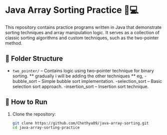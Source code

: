 # Java Array Sorting Practice 🧠💻

This repository contains practice programs written in Java that demonstrate sorting techniques and array manipulation logic. 
It serves as a collection of classic sorting algorithms and custom techniques, such as the two-pointer method.

## 📂 Folder Structure

- `two_pointer/` – Contains logic using two-pointer technique for binary sorting.
 ** gradually i will be adding the other techniques **
  eg,
  -bubble_sort – Simple bubble sort implementation.
  -selection_sort – Basic selection sort approach.
  -insertion_sort – Insertion sort technique.


## 🧪 How to Run

1. Clone the repository:
   ```bash
   git clone https://github.com/Chethya09/java-array-sorting.git
   cd java-array-sorting-practice
